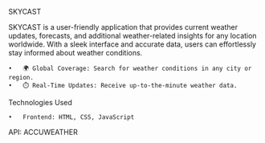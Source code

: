 SKYCAST

SKYCAST is a user-friendly application that provides current weather updates, forecasts, and additional weather-related insights for any location worldwide. With a sleek interface and accurate data, users can effortlessly stay informed about weather conditions.

	•	🌍 Global Coverage: Search for weather conditions in any city or region.
	•	⏱️ Real-Time Updates: Receive up-to-the-minute weather data.

Technologies Used

	•	Frontend: HTML, CSS, JavaScript

API: ACCUWEATHER

